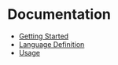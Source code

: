 # Documentation

* [Getting Started](Getting-Started.md)
* [Language Definition](Language-Definition.md)
* [Usage](Usage.md)
